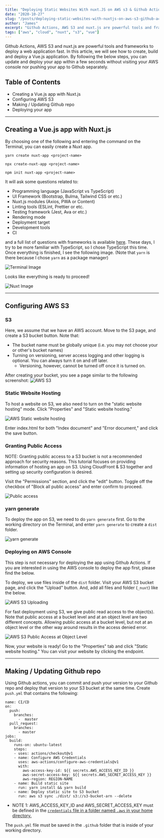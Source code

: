 ```yaml
---
title: "Deploying Static Websites With nuxt.JS on AWS s3 & Github Actions"
date: "2020-10-27"
slug: "/posts/deploying-static-websites-with-nuxtjs-on-aws-s3-github-actions"
author: "James"
excerpt: "Github Actions, AWS S3 and nuxt.js are powerful tools and framework to deploy a web application fast. In this article, we will see how to create, build and deploy a Vue.js application."
tags: ["aws", "cloud", "nuxt", "s3", "vue"]
---
```


Github Actions, AWS S3 and nuxt.js are powerful tools and frameworks to deploy a web application fast. In this article, we will see how to create, build and deploy a Vue.js application. By following the below steps, you can update and deploy your app within a few seconds without visiting your AWS console nor pushing your app to Github separately.

## Table of Contents
- Creating a Vue.js app with Nuxt.js
- Configuring AWS S3
- Making / Updating Github repo
- Deploying your app

----- 

## Creating a Vue.js app with Nuxt.js
By choosing one of the following and entering the command on the Terminal, you can easily create a Nuxt app.

`yarn create nuxt-app <project-name>`

`npx create-nuxt-app <project-name>`

`npm init nuxt-app <project-name>`

It will ask some questions related to:
- Programming language (JavaScript vs TypeScript)
- UI Framework (Bootstrap, Bulma, Tailwind CSS or etc.)
- Nuxt.js modules (Axios, PWA or Content)
- Linting tools (ESLint, Prettier or etc.
- Testing framework (Jest, Ava or etc.)
- Rendering mode
- Deployment target
- Development tools
- CI

and a full list of questions with frameworks is available [here](https://github.com/nuxt/create-nuxt-app/blob/master/README.md). These days, I try to be more familiar with TypeScript, so I chose TypeScript this time. Once everything is finished, I see the following image. (Note that `yarn` is there because I chose `yarn` as a package manager)

![Terminal Image](../images/2020-10-27-terminal-image.png "Terminal Image")

Looks like everything is ready to proceed!

![Nuxt Image](../images/2020-10-27-nuxt-image.png)

-----

## Configuring AWS S3

### S3
Here, we assume that we have an AWS account. Move to the S3 page, and create a S3 bucket button. Note that:
- The bucket name must be globally unique (i.e. you may not choose your or other's bucket names)
- Turning on versioning, server access logging and other logging is optional. You can always turn it on and off later.
  - Versioning, however, cannot be turned off once it is turned on.

After creating your bucket, you see a page similar to the following screenshot:
![AWS S3](../images/2020-10-27-aws-s3.png)

### Static Website Hosting
To host a website on S3, we also need to turn on the "static website hosting" mode. Click "Properties" and "Static website hosting."

![AWS Static website hosting](../images/2020-10-27-aws-static-website-hosting.png)

Enter index.html for both "Index document" and "Error document," and click the save button.

### Granting Public Access
NOTE: Granting public access to a S3 bucket is not a recommended approach for security reasons. This tutorial focuses on providing information of hosting an app on S3. Using CloudFront & S3 together and setting up security configuration is desired.

Visit the "Permissions" section, and click the "edit" button. Toggle off the checkbox of "Block all public access" and enter confirm to proceed.

![Public access](../images/2020-10-27-aws-s3-access.png)


### yarn generate
To deploy the app on S3, we need to do `yarn generate` first. Go to the working directory on the Terminal, and enter `yarn generate` to create a `dist` folder. 

![yarn generate](../images/2020-10-27-yarn-generate.png)

### Deploying on AWS Console
This step is not necessary for deploying the app using Github Actions. If you are interested in using the AWS console to deploy the app first, please find the below.

To deploy, we use files inside of the `dist` folder. Visit your AWS S3 bucket page, and click the "Upload" button. And, add all files and folder (`_nuxt`) like the below.

![AWS S3 Uploading](../images/2020-10-27-aws-s3-upload.png)

For fast deployment using S3, we give public read access to the object(s). 
Note that public access at a bucket level and at an object level are two different concepts. Allowing public access at a bucket level, but not at an object level or the other way around results in the access denied error.

![AWS S3 Public Access at Object Level](../images/2020-10-27-aws-public-access-objects.png)

Now, your website is ready! Go to the "Properties" tab and click "Static website hosting." You can visit your website by clicking the endpoint.

-----

## Making / Updating Github repo

Using Github actions, you can commit and push your version to your Github repo and deploy that version to your S3 bucket at the same time. Create `push.yml` that contains the following:
```
name: CI/CD
on:
  push:
    branches:
      -  master
  pull_request:
    branches:
      - master
jobs:
  build:
    runs-on: ubuntu-latest
    steps:
    - uses: actions/checkout@v1
    - name: Configure AWS Credentials
      uses: aws-actions/configure-aws-credentials@v1
      with:
        aws-access-key-id: ${{ secrets.AWS_ACCESS_KEY_ID }}
        aws-secret-access-key: ${{ secrets.AWS_SECRET_ACCESS_KEY }}
        aws-region: REGION-NAME
    - name: Build static site
      run: yarn install && yarn build
    - name: Deploy static site to S3 bucket
      run: aws s3 sync ./dist/ s3://s3-bucket-arn --delete
```
- NOTE 1: AWS_ACCESS_KEY_ID and AWS_SECRET_ACCESS_KEY must be defined in the [`credentials` file in a folder named `.aws` in your home directory.](https://docs.aws.amazon.com/cli/latest/userguide/cli-configure-files.html)

The `push.yml` file must be saved in the `.github` folder that is inside of your working directory.





